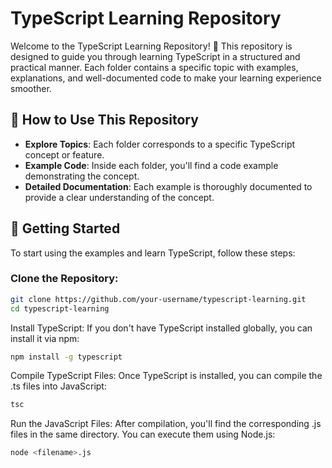 # TypeScript Learning Repository

Welcome to the TypeScript Learning Repository! 🚀 This repository is designed to guide you through learning TypeScript in a structured and practical manner. Each folder contains a specific topic with examples, explanations, and well-documented code to make your learning experience smoother.

## 📌 How to Use This Repository
- **Explore Topics**: Each folder corresponds to a specific TypeScript concept or feature.
- **Example Code**: Inside each folder, you'll find a code example demonstrating the concept.
- **Detailed Documentation**: Each example is thoroughly documented to provide a clear understanding of the concept.

## 🚀 Getting Started
To start using the examples and learn TypeScript, follow these steps:

### Clone the Repository:
```bash
git clone https://github.com/your-username/typescript-learning.git
cd typescript-learning
```
Install TypeScript:
If you don't have TypeScript installed globally, you can install it via npm:
```bash
npm install -g typescript
```
Compile TypeScript Files:
Once TypeScript is installed, you can compile the .ts files into JavaScript:
```bash
tsc
```
Run the JavaScript Files:
After compilation, you'll find the corresponding .js files in the same directory. You can execute them using Node.js:
```bash
node <filename>.js
```
